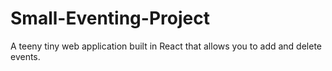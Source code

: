 # Small-Eventing-Project
A teeny tiny web application built in React that allows you to add and delete events.
